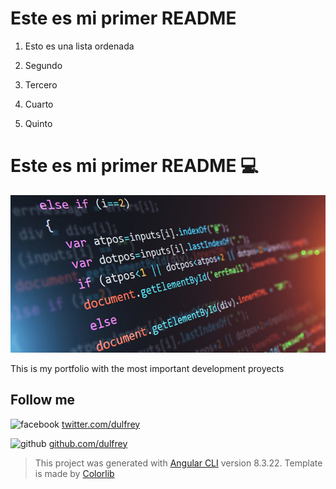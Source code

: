 # Este es mi primer README

1. Esto es una lista ordenada
2. Segundo
3. Tercero
4. Cuarto

5. Quinto

# Este es mi primer README :computer:

![Screenshot](pro.jpg)

This is my portfolio with the most important development proyects

## Follow me

![facebook](http://i.imgur.com/tXSoThF.png)
[twitter.com/dulfrey](https://twitter.com/dulfrey)

![github](http://i.imgur.com/0o48UoR.png (github icon with padding))
[github.com/dulfrey](https://github.com/dulfrey/)



> This project was generated with [Angular CLI](https://github.com/angular/angular-cli) version 8.3.22.
> Template is made by [Colorlib](https://colorlib.com)